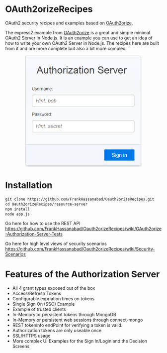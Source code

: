 OAuth2orizeRecipes
==================

OAuth2 security recipes and examples based on [OAuth2orize](https://github.com/jaredhanson/oauth2orize).

The express2 example from [OAuth2orize](https://github.com/jaredhanson/oauth2orize) is a great and simple
minimal OAuth2 Server in Node.js.  It is an example you can use to get an idea of how to write your
own OAuth2 Server in Node.js.  The recipes here are built from it and are more complete but also a bit more complex.

<p align="center">
  <img src="readme-media/images/login-in-screen.png?raw=true" alt="Sign In"/>
</p>

# Installation
```
git clone https://github.com/FrankHassanabad/Oauth2orizeRecipes.git
cd Oauth2orizeRecipes/resource-server
npm install
node app.js
```
Go here for how to use the REST API  
https://github.com/FrankHassanabad/Oauth2orizeRecipes/wiki/OAuth2orize-Authorization-Server-Tests

Go here for high level views of security scenarios  
https://github.com/FrankHassanabad/Oauth2orizeRecipes/wiki/Security-Scenarios

# Features of the Authorization Server
* All 4 grant types exposed out of the box
* Access/Refresh Tokens
* Configurable expriation times on tokens
* Single Sign On (SSO) Example
* Example of trusted clients
* In-Memory or persistent tokens through MongoDB
* In-Memory or persistent web sessions through connect-mongo
* REST tokeninfo endPoint for verifying a token is valid.
* Authorization tokens are only useable once
* SSL/HTTPS usage
* More complex UI Examples for the Sign In/Login and the Decision Screens 
